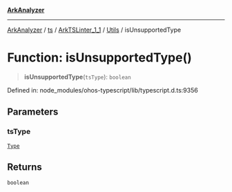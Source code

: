 [**ArkAnalyzer**](../../../../../../../../README.md)

***

[ArkAnalyzer](../../../../../../../../globals.md) / [ts](../../../../../README.md) / [ArkTSLinter\_1\_1](../../../README.md) / [Utils](../README.md) / isUnsupportedType

# Function: isUnsupportedType()

> **isUnsupportedType**(`tsType`): `boolean`

Defined in: node\_modules/ohos-typescript/lib/typescript.d.ts:9356

## Parameters

### tsType

[`Type`](../../../../../interfaces/Type.md)

## Returns

`boolean`
